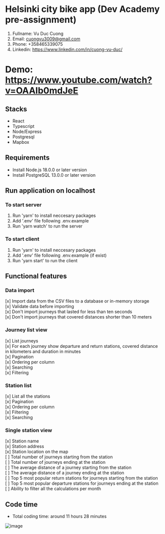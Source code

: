 # Helsinki city bike app (Dev Academy pre-assignment)

1. Fullname: Vu Duc Cuong
2. Email: cuongvu3009@gmail.com
3. Phone: +358465339075
4. Linkedin: https://www.linkedin.com/in/cuong-vu-duc/

# Demo: https://www.youtube.com/watch?v=OAAIb0mdJeE

## Stacks
- React
- Typescript
- Node/Express
- Postgresql
- Mapbox

## Requirements

- Install Node.js 18.0.0 or later version
- Install PostgreSQL 13.0.0 or later version

## Run application on localhost

### To start server

1. Run 'yarn' to install neccesary packages
2. Add '.env' file following .env.example
3. Run 'yarn watch' to run the server

### To start client

1. Run 'yarn' to install neccesary packages
2. Add '.env' file following .env.example (if exist)
3. Run 'yarn start' to run the client

## Functional features

### Data import

[x] Import data from the CSV files to a database or in-memory storage <br>
[x] Validate data before importing <br>
[x] Don't import journeys that lasted for less than ten seconds <br>
[x] Don't import journeys that covered distances shorter than 10 meters <br>

### Journey list view

[x] List journeys <br>
[x] For each journey show departure and return stations, covered distance in kilometers and duration in minutes <br>
[x] Pagination <br>
[x] Ordering per column <br>
[x] Searching <br>
[x] Filtering<br>

### Station list

[x] List all the stations<br>
[x] Pagination<br>
[x] Ordering per column<br>
[x] Filtering<br>
[x] Searching<br>

### Single station view

[x] Station name<br>
[x] Station address<br>
[x] Station location on the map<br>
[ ] Total number of journeys starting from the station<br>
[ ] Total number of journeys ending at the station<br>
[ ] The average distance of a journey starting from the station<br>
[ ] The average distance of a journey ending at the station<br>
[ ] Top 5 most popular return stations for journeys starting from the station<br>
[ ] Top 5 most popular departure stations for journeys ending at the station<br>
[ ] Ability to filter all the calculations per month<br>

## Code time

- Total coding time: around 11 hours 28 minutes

![image](https://user-images.githubusercontent.com/39565575/212313529-3d5e2e3a-256a-4b8e-a880-b8ad26c95396.png)

